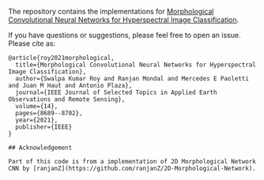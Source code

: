 The repository contains the implementations for [Morphological Convolutional Neural Networks for Hyperspectral Image Classification](https://ieeexplore.ieee.org/document/9451651).


If you have questions or suggestions, please feel free to open an issue. Please cite as:
```
@article{roy2021morphological,
  title={Morphological Convolutional Neural Networks for Hyperspectral Image Classification},
  author={Swalpa Kumar Roy and Ranjan Mondal and Mercedes E Paoletti and Juan M Haut and Antonio Plaza},
  journal={IEEE Journal of Selected Topics in Applied Earth Observations and Remote Sensing},
  volume={14},
  pages={8689--8702},
  year={2021},
  publisher={IEEE}
}

## Acknowledgement

Part of this code is from a implementation of 2D Morphological Network CNN by [ranjanZ](https://github.com/ranjanZ/2D-Morphological-Network).
